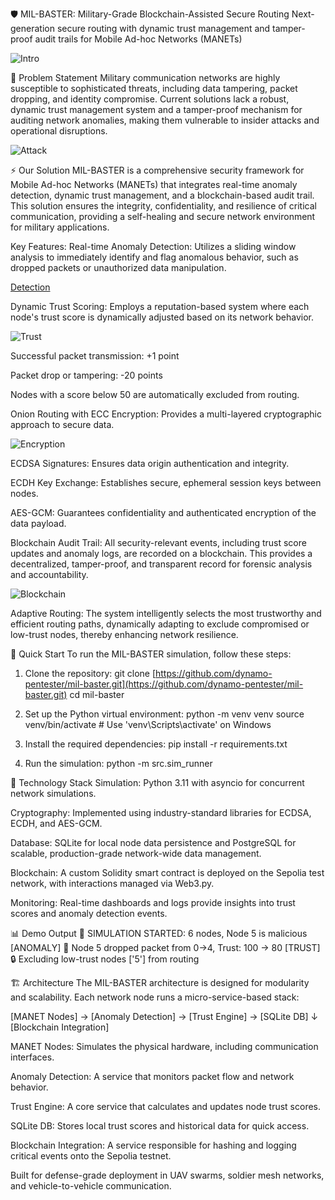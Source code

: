 🛡️ MIL-BASTER: Military-Grade Blockchain-Assisted Secure Routing
Next-generation secure routing with dynamic trust management and tamper-proof audit trails for Mobile Ad-hoc Networks (MANETs)

![Intro](https://media.giphy.com/media/du3J3cXyzhj75IOgvA/giphy.gif)

🎯 Problem Statement
Military communication networks are highly susceptible to sophisticated threats, including data tampering, packet dropping, and identity compromise. Current solutions lack a robust, dynamic trust management system and a tamper-proof mechanism for auditing network anomalies, making them vulnerable to insider attacks and operational disruptions.

![Attack](https://github.com/user-attachments/assets/6a0d0a12-f1ef-498f-a6d6-786647e6d1fa)

⚡ Our Solution
MIL-BASTER is a comprehensive security framework for Mobile Ad-hoc Networks (MANETs) that integrates real-time anomaly detection, dynamic trust management, and a blockchain-based audit trail. This solution ensures the integrity, confidentiality, and resilience of critical communication, providing a self-healing and secure network environment for military applications.

Key Features:
Real-time Anomaly Detection: Utilizes a sliding window analysis to immediately identify and flag anomalous behavior, such as dropped packets or unauthorized data manipulation.

[Detection](https://github.com/user-attachments/assets/c53140aa-2a55-4ad5-840d-b7edb7737b29)


Dynamic Trust Scoring: Employs a reputation-based system where each node's trust score is dynamically adjusted based on its network behavior.

 ![Trust](https://media.giphy.com/media/l41lVsYDBC0UVQJCE/giphy.gif)

Successful packet transmission: +1 point

Packet drop or tampering: -20 points

Nodes with a score below 50 are automatically excluded from routing.

Onion Routing with ECC Encryption: Provides a multi-layered cryptographic approach to secure data.

![Encryption](https://github.com/user-attachments/assets/8afbd3c3-0bbb-4197-81d8-8f98f4b66f66)


ECDSA Signatures: Ensures data origin authentication and integrity.

ECDH Key Exchange: Establishes secure, ephemeral session keys between nodes.

AES-GCM: Guarantees confidentiality and authenticated encryption of the data payload.

Blockchain Audit Trail: All security-relevant events, including trust score updates and anomaly logs, are recorded on a blockchain. This provides a decentralized, tamper-proof, and transparent record for forensic analysis and accountability.

![Blockchain](https://github.com/user-attachments/assets/bbf7b81f-e4d3-4a67-89f6-7ffdca43510e)


Adaptive Routing: The system intelligently selects the most trustworthy and efficient routing paths, dynamically adapting to exclude compromised or low-trust nodes, thereby enhancing network resilience.

🚀 Quick Start
To run the MIL-BASTER simulation, follow these steps:

1. Clone the repository:
git clone [https://github.com/dynamo-pentester/mil-baster.git](https://github.com/dynamo-pentester/mil-baster.git)
cd mil-baster

2. Set up the Python virtual environment:
python -m venv venv
source venv/bin/activate # Use 'venv\Scripts\activate' on Windows

3. Install the required dependencies:
pip install -r requirements.txt

4. Run the simulation:
python -m src.sim_runner

🔐 Technology Stack
Simulation: Python 3.11 with asyncio for concurrent network simulations.

Cryptography: Implemented using industry-standard libraries for ECDSA, ECDH, and AES-GCM.

Database: SQLite for local node data persistence and PostgreSQL for scalable, production-grade network-wide data management.

Blockchain: A custom Solidity smart contract is deployed on the Sepolia test network, with interactions managed via Web3.py.

Monitoring: Real-time dashboards and logs provide insights into trust scores and anomaly detection events.

📊 Demo Output
🎯 SIMULATION STARTED: 6 nodes, Node 5 is malicious
\[ANOMALY\] 🚨 Node 5 dropped packet from 0→4, Trust: 100 → 80
\[TRUST\] 🔒 Excluding low-trust nodes \['5'\] from routing

🏗️ Architecture
The MIL-BASTER architecture is designed for modularity and scalability. Each network node runs a micro-service-based stack:

[MANET Nodes] → [Anomaly Detection] → [Trust Engine] → [SQLite DB]
↓
[Blockchain Integration]

MANET Nodes: Simulates the physical hardware, including communication interfaces.

Anomaly Detection: A service that monitors packet flow and network behavior.

Trust Engine: A core service that calculates and updates node trust scores.

SQLite DB: Stores local trust scores and historical data for quick access.

Blockchain Integration: A service responsible for hashing and logging critical events onto the Sepolia testnet.

Built for defense-grade deployment in UAV swarms, soldier mesh networks, and vehicle-to-vehicle communication.
